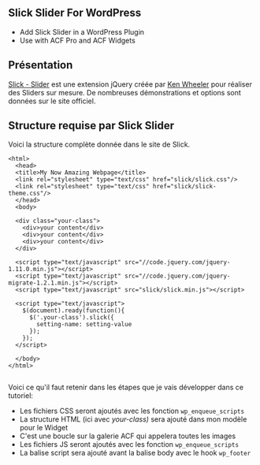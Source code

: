 ## Slick Slider For WordPress

* Add Slick Slider in a WordPress Plugin
* Use with ACF Pro and ACF Widgets

## Présentation 

[Slick - Slider](http://kenwheeler.github.io/slick/) est une extension jQuery créée par [Ken Wheeler](http://kenwheeler.github.io/) pour réaliser des Sliders sur mesure. De nombreuses démonstrations et options sont données sur le site officiel. 


## Structure requise par Slick Slider

Voici la structure complète donnée dans le site de Slick.

```
<html>
  <head>
  <title>My Now Amazing Webpage</title>
  <link rel="stylesheet" type="text/css" href="slick/slick.css"/>
  <link rel="stylesheet" type="text/css" href="slick/slick-theme.css"/>
  </head>
  <body>

  <div class="your-class">
    <div>your content</div>
    <div>your content</div>
    <div>your content</div>
  </div>

  <script type="text/javascript" src="//code.jquery.com/jquery-1.11.0.min.js"></script>
  <script type="text/javascript" src="//code.jquery.com/jquery-migrate-1.2.1.min.js"></script>
  <script type="text/javascript" src="slick/slick.min.js"></script>

  <script type="text/javascript">
    $(document).ready(function(){
      $('.your-class').slick({
        setting-name: setting-value
      });
    });
  </script>

  </body>
</html>
                
```
<span></span>

Voici ce qu'il faut retenir dans les étapes que je vais développer dans ce tutoriel:

* Les fichiers CSS seront ajoutés avec les fonction `wp_enqueue_scripts`
* La structure HTML (ici avec *your-class)* sera ajouté dans mon modèle pour le Widget
* C'est une boucle sur la galerie ACF qui appelera toutes les images
* Les fichiers JS seront ajoutés avec les fonction `wp_enqueue_scripts`
* La balise script sera ajouté avant la balise body avec le hook `wp_footer`